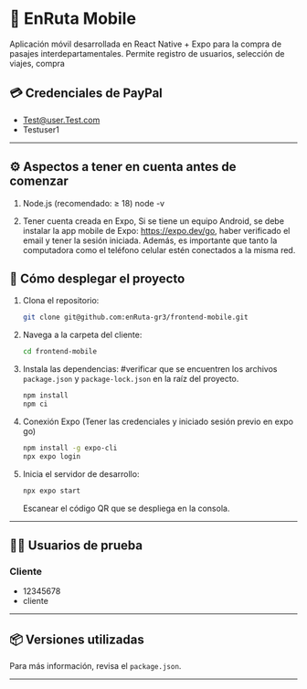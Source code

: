 # 🚀 EnRuta Mobile   
Aplicación móvil desarrollada en React Native + Expo para la compra de pasajes interdepartamentales.
Permite registro de usuarios, selección de viajes, compra


## 💳 Credenciales de PayPal

* Test@user.Test.com
* Testuser1

---
## ⚙️ Aspectos a tener en cuenta antes de comenzar

1. Node.js (recomendado: ≥ 18)
   node -v

2. Tener cuenta creada en Expo, 
   Si se tiene un equipo Android, se debe instalar la app mobile de Expo:  https://expo.dev/go, haber verificado el email y tener la sesión iniciada.
   Además, es importante que tanto la computadora como el teléfono celular estén conectados a la misma red.

## 🚀 Cómo desplegar el proyecto 

1. Clona el repositorio:  
   ```bash
   git clone git@github.com:enRuta-gr3/frontend-mobile.git
   ```

2. Navega a la carpeta del cliente:
   ```bash
   cd frontend-mobile
   ```

3. Instala las dependencias:
   #verificar que se encuentren los archivos `package.json` y `package-lock.json` en la raíz del proyecto.

   ```bash
   npm install
   npm ci
   ```

4. Conexión Expo (Tener las credenciales y iniciado sesión previo en expo go)
   ```bash
   npm install -g expo-cli
   npx expo login 
   ```

5. Inicia el servidor de desarrollo:
   ```bash
   npx expo start 
   ```

   Escanear el código QR que se despliega en la consola.

---

## 🧑‍💻 Usuarios de prueba

### Cliente
* 12345678
* cliente

---

## 📦 Versiones utilizadas

Para más información, revisa el `package.json`.

---